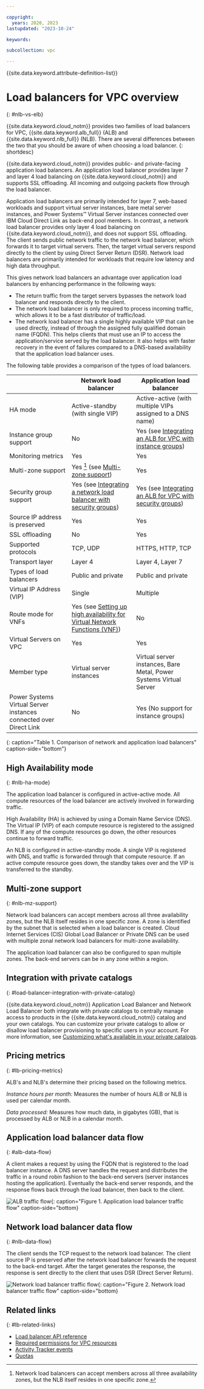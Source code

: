```yaml
---

copyright:
  years: 2020, 2023
lastupdated: "2023-10-24"

keywords:

subcollection: vpc

---
```


{{site.data.keyword.attribute-definition-list}}

# Load balancers for VPC overview
{: #nlb-vs-elb}

{{site.data.keyword.cloud_notm}} provides two families of load balancers for VPC, {{site.data.keyword.alb_full}} (ALB) and {{site.data.keyword.nlb_full}} (NLB). There are several differences between the two that you should be aware of when choosing a load balancer.
{: shortdesc}

{{site.data.keyword.cloud_notm}} provides public- and private-facing application load balancers. An application load balancer provides layer 7 and layer 4 load balancing on {{site.data.keyword.cloud_notm}} and supports SSL offloading. All incoming and outgoing packets flow through the load balancer.

Application load balancers are primarily intended for layer 7, web-based workloads and support virtual server instances, bare metal server instances, and Power Systems™ Virtual Server instances connected over IBM Cloud Direct Link as back-end pool members. In contrast, a network load balancer provides only layer 4 load balancing on {{site.data.keyword.cloud_notm}}, and does not support SSL offloading. The client sends public network traffic to the network load balancer, which forwards it to target virtual servers. Then, the target virtual servers respond directly to the client by using Direct Server Return (DSR). Network load balancers are primarily intended for workloads that require low latency and high data throughput.

This gives network load balancers an advantage over application load balancers by enhancing performance in the following ways:

* The return traffic from the target servers bypasses the network load balancer and responds directly to the client.
* The network load balancer is only required to process incoming traffic, which allows it to be a fast distributor of traffic/load.
* The network load balancer has a single highly available VIP that can be used directly, instead of through the assigned fully qualified domain name (FQDN). This helps clients that must use an IP to access the application/service served by the load balancer. It also helps with faster recovery in the event of failures compared to a DNS-based availability that the application load balancer uses.

The following table provides a comparison of the types of load balancers.

|                             |  Network load balancer | Application load balancer            |
|-----------------------------|--------------------------|--------------------|
| HA mode                     | Active-standby (with single VIP)   |  Active-active (with multiple VIPs assigned to a DNS name) |
| Instance group support | No | Yes (see [Integrating an ALB for VPC with instance groups](/docs/vpc?topic=vpc-lbaas-integration-with-instance-groups)) |
| Monitoring metrics| Yes | Yes |
| Multi-zone support          |  Yes [^footnote1] (see [Multi-zone support](/docs/vpc?topic=vpc-network-load-balancers#nlb-use-case-2)) | Yes |
| Security group support | Yes (see [Integrating a network load balancer with security groups](/docs/vpc?topic=vpc-nlb-integration-with-security-groups)) | Yes (see [Integrating an ALB for VPC with security groups](/docs/vpc?topic=vpc-alb-integration-with-security-groups)) |
| Source IP address is preserved | Yes | Yes |
| SSL offloading              |  No              | Yes |
| Supported protocols         |  TCP, UDP | HTTPS, HTTP, TCP  |
| Transport layer             |   Layer 4  | Layer 4, Layer 7 |
| Types of load balancers |  Public and private | Public and private |
| Virtual IP Address (VIP)   |  Single    | Multiple |
| Route mode for VNFs   | Yes (see [Setting up high availability for Virtual Network Functions (VNF)](/docs/vpc?topic=vpc-about-vnf)) | No |
| Virtual Servers on VPC   |  Yes    | Yes |
| Member type  |  Virtual server instances | Virtual server instances, Bare Metal, Power Systems Virtual Server |
| Power Systems Virtual Server instances connected over Direct Link |  No | Yes (No support for instance groups) |
{: caption="Table 1. Comparison of network and application load balancers" caption-side="bottom"}

[^footnote1]: Network load balancers can accept members across all three availability zones, but the NLB itself resides in one specific zone.

## High Availability mode
{: #nlb-ha-mode}

The application load balancer is configured in active-active mode. All compute resources of the load balancer are actively involved in forwarding traffic.

High Availability (HA) is achieved by using a Domain Name Service (DNS). The Virtual IP (VIP) of each compute resource is registered to the assigned DNS. If any of the compute resources go down, the other resources continue to forward traffic.

An NLB is configured in active-standby mode. A single VIP is registered with DNS, and traffic is forwarded through that compute resource. If an active compute resource goes down, the standby takes over and the VIP is transferred to the standby.

## Multi-zone support
{: #nlb-mz-support}

Network load balancers can accept members across all three availability zones, but the NLB itself resides in one specific zone. A zone is identified by the subnet that is selected when a load balancer is created. Cloud Internet Services (CIS) Global Load Balancer or Private DNS can be used with multiple zonal network load balancers for multi-zone availability.

The application load balancer can also be configured to span multiple zones. The back-end servers can be in any zone within a region.

## Integration with private catalogs
{: #load-balancer-integration-with-private-catalog}

{{site.data.keyword.cloud_notm}} Application Load Balancer and Network Load Balancer both integrate with private catalogs to centrally manage access to products in the {{site.data.keyword.cloud_notm}} catalog and your own catalogs. You can customize your private catalogs to allow or disallow load balancer provisioning to specific users in your account. For more information, see [Customizing what's available in your private catalogs](/docs/account?topic=account-restrict-by-user).

## Pricing metrics
{: #lb-pricing-metrics}

ALB's and NLB's determine their pricing based on the following metrics.

*Instance hours per month:* Measures the number of hours ALB or NLB is used per calendar month.

*Data processed:* Measures how much data, in gigabytes (GB), that is processed by ALB or NLB in a calendar month.  

## Application load balancer data flow
{: #alb-data-flow}

A client makes a request by using the FQDN that is registered to the load balancer instance. A DNS server handles the request and distributes the traffic in a round robin fashion to the back-end servers (server instances hosting the application). Eventually the back-end server responds, and the response flows back through the load balancer, then back to the client.

![ALB traffic flow](images/alb-datapath.svg){: caption="Figure 1. Application load balancer traffic flow" caption-side="bottom}

## Network load balancer data flow
{: #nlb-data-flow}

The client sends the TCP request to the network load balancer. The client source IP is preserved
after the network load balancer forwards the request to the back-end target. After the target
generates the response, the response is sent directly to the client that uses DSR (Direct Server
Return).

![Network load balancer traffic flow](images/nlb-datapath.png){: caption="Figure 2. Network load balancer traffic flow" caption-side="bottom}

## Related links
{: #lb-related-links}

* [Load balancer API reference](/apidocs/vpc/latest#list-load-balancers)
* [Required permissions for VPC resources](/docs/vpc?topic=vpc-resource-authorizations-required-for-api-and-cli-calls)
* [Activity Tracker events](/docs/vpc?topic=vpc-at-events#events-load-balancers)
* [Quotas](/docs/vpc?topic=vpc-quotas#load-balancer-quotas)
